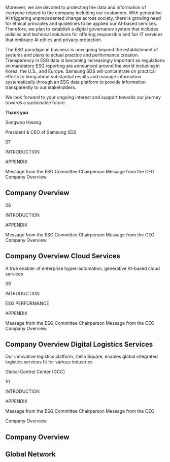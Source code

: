Moreover, we are devoted to protecting the data and information of everyone related to the company including our customers. With generative AI triggering unprecedented change across society, there is growing need for ethical principles and guidelines to be applied our AI-based services. Therefore, we plan to establish a digital governance system that includes policies and technical solutions for offering responsible and fair IT services that embrace AI ethics and privacy protection.

The ESG paradigm in business is now going beyond the establishment of systems and plans to actual practice and performance creation. Transparency in ESG data is becoming increasingly important as regulations on mandatory ESG reporting are announced around the world including in Korea, the U.S., and Europe. Samsung SDS will concentrate on practical efforts to bring about substantial results and manage information systematically through an ESG data platform to provide information transparently to our stakeholders.

We look forward to your ongoing interest and support towards our journey towards a sustainable future.

**Thank you**

Sungwoo Hwang

President & CEO of Samsung SDS

07

INTRODUCTION

APPENDIX

Message from the ESG Committee Chairperson Message from the CEO Company Overview

## **Company Overview**

08

INTRODUCTION

APPENDIX

Message from the ESG Committee Chairperson Message from the CEO Company Overview

## **Company Overview Cloud Services**

A true enabler of enterprise hyper-automation, generative AI-based cloud services

09

INTRODUCTION

ESG PERFORMANCE

APPENDIX

Message from the ESG Committee Chairperson Message from the CEO Company Overview

## **Company Overview Digital Logistics Services**

Our innovative logistics platform, Cello Square, enables global integrated logistics services fit for various industries

Global Control Center (GCC)

10

INTRODUCTION

APPENDIX

Message from the ESG Committee Chairperson Message from the CEO

Company Overview

## **Company Overview**

## **Global Network**